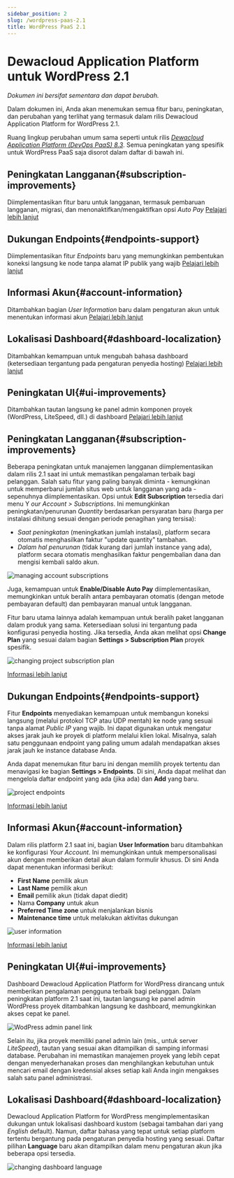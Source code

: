 ```yaml
---
sidebar_position: 2
slug: /wordpress-paas-2.1
title: WordPress PaaS 2.1
---
```


# Dewacloud Application Platform untuk WordPress 2.1

_Dokumen ini bersifat sementara dan dapat berubah._

Dalam dokumen ini, Anda akan menemukan semua fitur baru, peningkatan, dan perubahan yang terlihat yang termasuk dalam rilis Dewacloud Application Platform for WordPress 2.1.

Ruang lingkup perubahan umum sama seperti untuk rilis _[Dewacloud Application Platform (DevOps PaaS) 8.3](https://docs.dewacloud.com/docs/release-notes-83/)_. Semua peningkatan yang spesifik untuk WordPress PaaS saja disorot dalam daftar di bawah ini.

## Peningkatan Langganan{#subscription-improvements}

Diimplementasikan fitur baru untuk langganan, termasuk pembaruan langganan, migrasi, dan menonaktifkan/mengaktifkan opsi _Auto Pay_ [Pelajari lebih lanjut](#subscription-improvements)

## Dukungan Endpoints{#endpoints-support}

Diimplementasikan fitur _Endpoints_ baru yang memungkinkan pembentukan koneksi langsung ke node tanpa alamat IP publik yang wajib [Pelajari lebih lanjut](#endpoints-support)

## Informasi Akun{#account-information}

Ditambahkan bagian _User Information_ baru dalam pengaturan akun untuk menentukan informasi akun [Pelajari lebih lanjut](https://docs.dewacloud.com/docs/#account-information)

## Lokalisasi Dashboard{#dashboard-localization}

Ditambahkan kemampuan untuk mengubah bahasa dashboard (ketersediaan tergantung pada pengaturan penyedia hosting) [Pelajari lebih lanjut](https://docs.dewacloud.com/docs/#dashboard-localization)

## Peningkatan UI{#ui-improvements}

Ditambahkan tautan langsung ke panel admin komponen proyek (WordPress, LiteSpeed, dll.) di dashboard [Pelajari lebih lanjut](#ui-improvements)

## Peningkatan Langganan{#subscription-improvements}

Beberapa peningkatan untuk manajemen langganan diimplementasikan dalam rilis 2.1 saat ini untuk memastikan pengalaman terbaik bagi pelanggan. Salah satu fitur yang paling banyak diminta - kemungkinan untuk memperbarui jumlah situs web untuk langganan yang ada - sepenuhnya diimplementasikan. Opsi untuk **Edit Subscription** tersedia dari menu Y _our Account > Subscriptions_. Ini memungkinkan peningkatan/penurunan _Quantity_ berdasarkan persyaratan baru (harga per instalasi dihitung sesuai dengan periode penagihan yang tersisa):

- _Saat peningkatan_ (meningkatkan jumlah instalasi), platform secara otomatis menghasilkan faktur "update quantity" tambahan.
- _Dalam hal penurunan_ (tidak kurang dari jumlah instance yang ada), platform secara otomatis menghasilkan faktur pengembalian dana dan mengisi kembali saldo akun.

![managing account subscriptions](#)

Juga, kemampuan untuk **Enable/Disable Auto Pay** diimplementasikan, memungkinkan untuk beralih antara pembayaran otomatis (dengan metode pembayaran default) dan pembayaran manual untuk langganan.

Fitur baru utama lainnya adalah kemampuan untuk beralih paket langganan dalam produk yang sama. Ketersediaan solusi ini tergantung pada konfigurasi penyedia hosting. Jika tersedia, Anda akan melihat opsi **Change Plan** yang sesuai dalam bagian **Settings > Subscription Plan** proyek spesifik.

![changing project subscription plan](#)

[Informasi lebih lanjut](https://docs.dewacloud.com/docs/wp-dashboard-overview/)



## Dukungan Endpoints{#endpoints-support}

Fitur **Endpoints** menyediakan kemampuan untuk membangun koneksi langsung (melalui protokol TCP atau UDP mentah) ke node yang sesuai tanpa alamat _Public IP_ yang wajib. Ini dapat digunakan untuk mengatur akses jarak jauh ke proyek di platform melalui klien lokal. Misalnya, salah satu penggunaan endpoint yang paling umum adalah mendapatkan akses jarak jauh ke instance database Anda.

Anda dapat menemukan fitur baru ini dengan memilih proyek tertentu dan menavigasi ke bagian **Settings > Endpoints**. Di sini, Anda dapat melihat dan mengelola daftar endpoint yang ada (jika ada) dan **Add** yang baru.

![project endpoints](#)

[Informasi lebih lanjut](https://docs.dewacloud.com/docs/wp-dashboard-project-management/)



## Informasi Akun{#account-information}

Dalam rilis platform 2.1 saat ini, bagian **User Information** baru ditambahkan ke konfigurasi _Your Account_. Ini memungkinkan untuk mempersonalisasi akun dengan memberikan detail akun dalam formulir khusus. Di sini Anda dapat menentukan informasi berikut:

- **First Name** pemilik akun
- **Last Name** pemilik akun
- **Email** pemilik akun (tidak dapat diedit)
- Nama **Company** untuk akun
- **Preferred Time zone** untuk menjalankan bisnis
- **Maintenance time** untuk melakukan aktivitas dukungan

![user information](#)

[Informasi lebih lanjut](https://docs.dewacloud.com/docs/wp-dashboard-overview/#account-settings)



## Peningkatan UI{#ui-improvements}

Dashboard Dewacloud Application Platform for WordPress dirancang untuk memberikan pengalaman pengguna terbaik bagi pelanggan. Dalam peningkatan platform 2.1 saat ini, tautan langsung ke panel admin WordPress proyek ditambahkan langsung ke dashboard, memungkinkan akses cepat ke panel.

![WodPress admin panel link](#)

Selain itu, jika proyek memiliki panel admin lain (mis., untuk server _LiteSpeed_), tautan yang sesuai akan ditampilkan di samping informasi database. Perubahan ini memastikan manajemen proyek yang lebih cepat dengan menyederhanakan proses dan menghilangkan kebutuhan untuk mencari email dengan kredensial akses setiap kali Anda ingin mengakses salah satu panel administrasi.



## Lokalisasi Dashboard{#dashboard-localization}

Dewacloud Application Platform for WordPress mengimplementasikan dukungan untuk lokalisasi dashboard kustom (sebagai tambahan dari yang _English_ default). Namun, daftar bahasa yang tepat untuk setiap platform tertentu bergantung pada pengaturan penyedia hosting yang sesuai. Daftar pilihan **Language** baru akan ditampilkan dalam menu pengaturan akun jika beberapa opsi tersedia.

![changing dashboard language](#)

